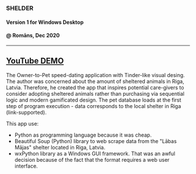 ### SHELDER
#### Version 1 for Windows Desktop
#### @ Romāns, Dec 2020
---
[YouTube DEMO](https://www.youtube.com/watch?v=Gn7JK52SucE&t=7s&ab_channel=Romans "Romans Sleepwalking YouTube Channel")
---
The Owner-to-Pet speed-dating application with Tinder-like visual desing. The author was concerned about the amount of sheltered animals in Riga, Latvia. Therefore, he created the app that inspires potential care-givers to consider adopting sheltered animals rather than purchasing via sequential logic and modern gamificated design. The pet database loads at the first step of program execution - data corresponds to the local shelter in Riga (link-supported). 

This app use:
 - Python as programming language because it was cheap.
 - Beautiful Soup (Python) library to web scrape data from the "Lābas Mājas" shelter located in Riga, Latvia.
 - wxPython library as a Windows GUI framework. That was an awful decision because of the fact that the format requires a web user interface.

